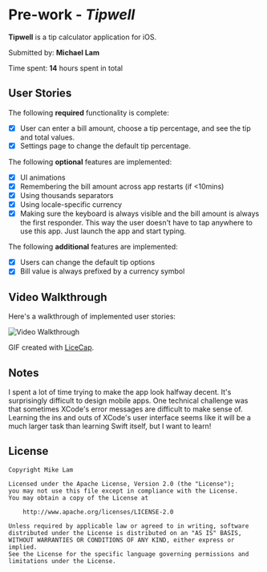 # Pre-work - *Tipwell*

**Tipwell** is a tip calculator application for iOS.

Submitted by: **Michael Lam**

Time spent: **14** hours spent in total

## User Stories

The following **required** functionality is complete:

* [x] User can enter a bill amount, choose a tip percentage, and see the tip and total values.
* [x] Settings page to change the default tip percentage.

The following **optional** features are implemented:
* [x] UI animations
* [x] Remembering the bill amount across app restarts (if <10mins)
* [x] Using thousands separators
* [x] Using locale-specific currency
* [x] Making sure the keyboard is always visible and the bill amount is always the first responder. This way the user doesn't have to tap anywhere to use this app. Just launch the app and start typing.

The following **additional** features are implemented:

- [x] Users can change the default tip options
- [x] Bill value is always prefixed by a currency symbol

## Video Walkthrough 

Here's a walkthrough of implemented user stories:

<img src='http://i.imgur.com/GEK5Jyk.gif' title='Video Walkthrough' width='' alt='Video Walkthrough' />

GIF created with [LiceCap](http://www.cockos.com/licecap/).

## Notes

I spent a lot of time trying to make the app look halfway decent. It's surprisingly difficult to design mobile apps. One technical challenge was that sometimes XCode's error messages are difficult to make sense of. Learning the ins and outs of XCode's user interface seems like it will be a much larger task than learning Swift itself, but I want to learn!

## License

    Copyright Mike Lam

    Licensed under the Apache License, Version 2.0 (the "License");
    you may not use this file except in compliance with the License.
    You may obtain a copy of the License at

        http://www.apache.org/licenses/LICENSE-2.0

    Unless required by applicable law or agreed to in writing, software
    distributed under the License is distributed on an "AS IS" BASIS,
    WITHOUT WARRANTIES OR CONDITIONS OF ANY KIND, either express or implied.
    See the License for the specific language governing permissions and
    limitations under the License.
